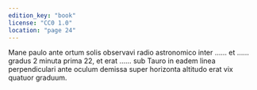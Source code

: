 ```yaml
---
edition_key: "book"
license: "CC0 1.0"
location: "page 24"
---
```

Mane paulo ante ortum solis observavi radio astronomico inter
…… et …… gradus 2 minuta prima 22, et erat ……
sub Tauro in eadem linea perpendiculari ante oculum demissa super
horizonta altitudo erat vix quatuor graduum.

